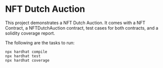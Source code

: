 # NFT Dutch Auction

This project demonstrates a NFT Dutch Auction. It comes with a NFT Contract, a NFTDutchAuction contract, test cases for both contracts, and a solidity coverage report.

The following are the tasks to run:

```shell
npx hardhat compile
npx hardhat test
npx hardhat coverage
```
